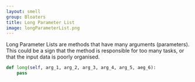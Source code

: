 ```yaml
---
layout: smell
group: Bloaters
title: Long Parameter List
image: longParameterList.png
---
```

Long Parameter Lists are methods that have many arguments (parameters). This could be a sign that the method is responsible for too many tasks, or that the input data is poorly organised.
~~~ python
def long(self, arg_1, arg_2, arg_3, arg_4, arg_5, aeg_6):
    pass
~~~